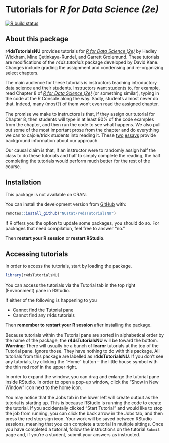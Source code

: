 
<!-- README is generated from README.Rmd, edit ONLY this file if needed. But, after you edit it, you NEED TO KNIT IT BY HAND in order to create the new README.md, which is the thing which is actually used. -->

# Tutorials for *R for Data Science (2e)*

<!-- badges: start -->

[![R build
status](https://github.com/NUstat/r4dsTutorialsNU/workflows/R-CMD-check/badge.svg)](https://github.com/NUstat/r4dsTutorialsNU/actions)
<!-- badges: end -->

## About this package

**r4dsTutorialsNU** provides tutorials for [*R for Data Science
(2e)*](https://r4ds.hadley.nz/) by Hadley Wickham, Mine
Çetinkaya-Rundel, and Garrett Grolemund. These tutorials are
modifications of the *r4ds.tutorials* package developed by David Kane.
Changes include grading the assignment and condensing and re-organizing
select chapters.

The main audience for these tutorials is instructors teaching
introductory data science and their students. Instructors want students
to, for example, read Chapter 8 of [*R for Data Science
(2e)*](https://r4ds.hadley.nz/) (or something similar), typing in the
code at the R Console along the way. Sadly, students almost never do
that. Indeed, many (most?) of them won’t even read the assigned chapter.

The promise we make to instructors is that, if they assign our tutorial
for Chapter 8, then students will type in at least 90% of the code
examples from the chapter, and then run the code to see what happens. We
also pull out some of the most important prose from the chapter and do
everything we can to cajole/trick students into reading it. These
[two](https://ppbds.github.io/tutorial.helpers/articles/instructions.html)
[essays](https://ppbds.github.io/tutorial.helpers/articles/books.html)
provide background information about our approach.

Our causal claim is that, if an instructor were to randomly assign half
the class to do these tutorials and half to simply complete the reading,
the half completing the tutorials would perform much better for the rest
of the course.

## Installation

This package is not available on CRAN.

You can install the development version from
[GitHub](https://github.com/) with:

``` r
remotes::install_github("NUstat/r4dsTutorialsNU")
```

If R offers you the option to update some packages, you should do so.
For packages that need compilation, feel free to answer “no.”

Then **restart your R session** or **restart RStudio**.

## Accessing tutorials

In order to access the tutorials, start by loading the package.

``` r
library(r4dsTutorialsNU)
```

You can access the tutorials via the Tutorial tab in the top right
(Environment) pane in RStudio.

If either of the following is happening to you

<ul>
<li>
Cannot find the Tutorial pane
</li>
<li>
Cannot find any r4ds tutorials
</li>
</ul>

Then **remember to restart your R session** after installing the
package.

Because tutorials within the Tutorial pane are sorted in alphabetical
order by the name of the package, the **r4dsTutorialsNU** will be toward
the bottom. **Warning**: There will usually be a bunch of **learnr**
tutorials at the top of the Tutorial pane. Ignore those. They have
nothing to do with this package. All tutorials from this package are
labelled as **r4dsTutorialsNU**. If you don’t see any tutorials, try
clicking the “Home” button – the little house symbol with the thin red
roof in the upper right.

In order to expand the window, you can drag and enlarge the tutorial
pane inside RStudio. In order to open a pop-up window, click the “Show
in New Window” icon next to the home icon.

You may notice that the Jobs tab in the lower left will create output as
the tutorial is starting up. This is because RStudio is running the code
to create the tutorial. If you accidentally clicked “Start Tutorial” and
would like to stop the job from running, you can click the back arrow in
the Jobs tab, and then press the red stop sign icon. Your work will be
saved between RStudio sessions, meaning that you can complete a tutorial
in multiple sittings. Once you have completed a tutorial, follow the
instructions on the tutorial `Submit` page and, if you’re a student,
submit your answers as instructed.

